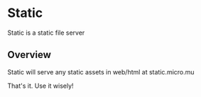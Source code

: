 # Static

Static is a static file server

## Overview

Static will serve any static assets in web/html at static.micro.mu

That's it. Use it wisely!
